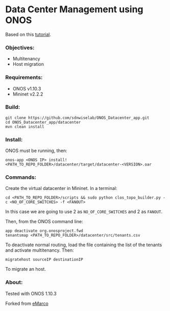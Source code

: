 # Data Center Management using ONOS

Based on this [tutorial](https://www.dropbox.com/sh/57jf7ki6a1e9s0r/AAAeB2kmHkT7rs1BCiutP2ENa/assignment2?dl=0).

### Objectives:

- Multitenancy
- Host migration

### Requirements:

- ONOS v1.10.3
- Mininet v2.2.2

### Build:

```
git clone https://github.com/sdnwiselab/ONOS_Datacenter_app.git 
cd ONOS_Datacenter_app/datacenter 
mvn clean install

```

### Install:

ONOS must be running, then:

```
onos-app <ONOS IP> install! <PATH_TO_REPO_FOLDER>/datacenter/target/datacenter-<VERSION>.oar
```

### Commands:

Create the virtual datacenter in Mininet. In a terminal:

```
cd <PATH_TO_REPO_FOLDER>/scripts && sudo python clos_topo_builder.py -c <NO_OF_CORE_SWITCHES> -f <FANOUT>
```
In this case we are going to use 2 as `NO_OF_CORE_SWITCHES` and 2 as `FANOUT`.

Then, from the ONOS command line:
```
app deactivate org.onosproject.fwd
tenantsmap <PATH_TO_REPO_FOLDER>/datacenter/src/tenants.csv
```
To deactivate normal routing, load the file containing the list of the tenants and activate multitenancy. Then:
```
migratehost sourceIP destinationIP
```
To migrate an host.

### About:

Tested with ONOS 1.10.3 

Forked from [eMarco](https://github.com/eMarco/ONOS_Datacenter_app)